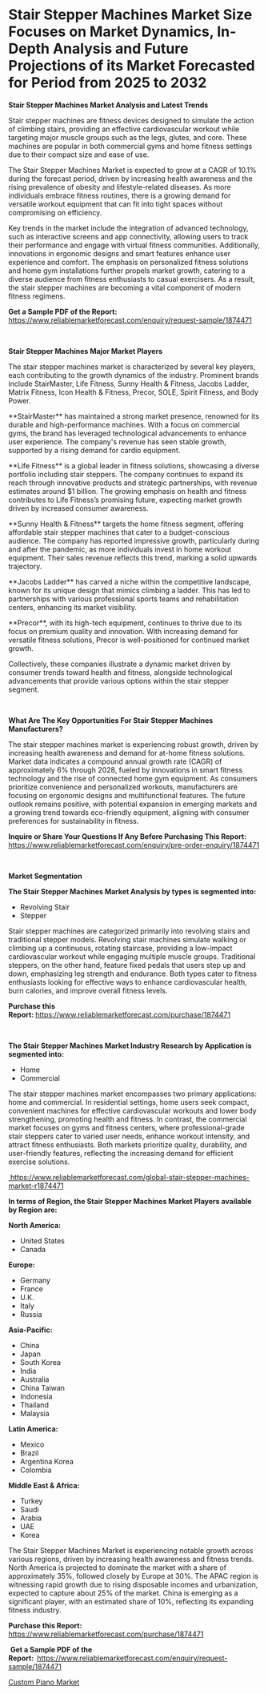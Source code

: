 <p><h1>Stair Stepper Machines Market Size Focuses on Market Dynamics, In-Depth Analysis and Future Projections of its Market Forecasted for Period from 2025 to 2032</h1></p><p><strong>Stair Stepper Machines Market Analysis and Latest Trends</strong></p>
<p><p>Stair stepper machines are fitness devices designed to simulate the action of climbing stairs, providing an effective cardiovascular workout while targeting major muscle groups such as the legs, glutes, and core. These machines are popular in both commercial gyms and home fitness settings due to their compact size and ease of use.</p><p>The Stair Stepper Machines Market is expected to grow at a CAGR of 10.1% during the forecast period, driven by increasing health awareness and the rising prevalence of obesity and lifestyle-related diseases. As more individuals embrace fitness routines, there is a growing demand for versatile workout equipment that can fit into tight spaces without compromising on efficiency. </p><p>Key trends in the market include the integration of advanced technology, such as interactive screens and app connectivity, allowing users to track their performance and engage with virtual fitness communities. Additionally, innovations in ergonomic designs and smart features enhance user experience and comfort. The emphasis on personalized fitness solutions and home gym installations further propels market growth, catering to a diverse audience from fitness enthusiasts to casual exercisers. As a result, the stair stepper machines are becoming a vital component of modern fitness regimens.</p></p>
<p><strong>Get a Sample PDF of the Report:&nbsp;</strong> <a href="https://www.reliablemarketforecast.com/enquiry/request-sample/1874471?utm_campaign=2255&utm_medium=2&utm_source=Github&utm_content=ia&utm_term=09022025&utm_id=stair-stepper-machines">https://www.reliablemarketforecast.com/enquiry/request-sample/1874471</a></p>
<p>&nbsp;</p>
<p><strong>Stair Stepper Machines Major Market Players</strong></p>
<p><p>The stair stepper machines market is characterized by several key players, each contributing to the growth dynamics of the industry. Prominent brands include StairMaster, Life Fitness, Sunny Health & Fitness, Jacobs Ladder, Matrix Fitness, Icon Health & Fitness, Precor, SOLE, Spirit Fitness, and Body Power.</p><p>**StairMaster** has maintained a strong market presence, renowned for its durable and high-performance machines. With a focus on commercial gyms, the brand has leveraged technological advancements to enhance user experience. The company's revenue has seen stable growth, supported by a rising demand for cardio equipment.</p><p>**Life Fitness** is a global leader in fitness solutions, showcasing a diverse portfolio including stair steppers. The company continues to expand its reach through innovative products and strategic partnerships, with revenue estimates around $1 billion. The growing emphasis on health and fitness contributes to Life Fitness’s promising future, expecting market growth driven by increased consumer awareness.</p><p>**Sunny Health & Fitness** targets the home fitness segment, offering affordable stair stepper machines that cater to a budget-conscious audience. The company has reported impressive growth, particularly during and after the pandemic, as more individuals invest in home workout equipment. Their sales revenue reflects this trend, marking a solid upwards trajectory.</p><p>**Jacobs Ladder** has carved a niche within the competitive landscape, known for its unique design that mimics climbing a ladder. This has led to partnerships with various professional sports teams and rehabilitation centers, enhancing its market visibility. </p><p>**Precor**, with its high-tech equipment, continues to thrive due to its focus on premium quality and innovation. With increasing demand for versatile fitness solutions, Precor is well-positioned for continued market growth.</p><p>Collectively, these companies illustrate a dynamic market driven by consumer trends toward health and fitness, alongside technological advancements that provide various options within the stair stepper segment.</p></p>
<p>&nbsp;</p>
<p><strong>What Are The Key Opportunities For Stair Stepper Machines Manufacturers?</strong></p>
<p><p>The stair stepper machines market is experiencing robust growth, driven by increasing health awareness and demand for at-home fitness solutions. Market data indicates a compound annual growth rate (CAGR) of approximately 6% through 2028, fueled by innovations in smart fitness technology and the rise of connected home gym equipment. As consumers prioritize convenience and personalized workouts, manufacturers are focusing on ergonomic designs and multifunctional features. The future outlook remains positive, with potential expansion in emerging markets and a growing trend towards eco-friendly equipment, aligning with consumer preferences for sustainability in fitness.</p></p>
<p><strong>Inquire or Share Your Questions If Any Before Purchasing This Report:</strong> <a href="https://www.reliablemarketforecast.com/enquiry/pre-order-enquiry/1874471?utm_campaign=2255&utm_medium=2&utm_source=Github&utm_content=ia&utm_term=09022025&utm_id=stair-stepper-machines">https://www.reliablemarketforecast.com/enquiry/pre-order-enquiry/1874471</a></p>
<p>&nbsp;</p>
<p><strong>Market Segmentation</strong></p>
<p><strong>The Stair Stepper Machines Market Analysis by types is segmented into:</strong></p>
<p><ul><li>Revolving Stair</li><li>Stepper</li></ul></p>
<p><p>Stair stepper machines are categorized primarily into revolving stairs and traditional stepper models. Revolving stair machines simulate walking or climbing up a continuous, rotating staircase, providing a low-impact cardiovascular workout while engaging multiple muscle groups. Traditional steppers, on the other hand, feature fixed pedals that users step up and down, emphasizing leg strength and endurance. Both types cater to fitness enthusiasts looking for effective ways to enhance cardiovascular health, burn calories, and improve overall fitness levels.</p></p>
<p><strong>Purchase this Report:&nbsp;</strong><a href="https://www.reliablemarketforecast.com/purchase/1874471?utm_campaign=2255&utm_medium=2&utm_source=Github&utm_content=ia&utm_term=09022025&utm_id=stair-stepper-machines">https://www.reliablemarketforecast.com/purchase/1874471</a></p>
<p>&nbsp;</p>
<p><strong>The Stair Stepper Machines Market Industry Research by Application is segmented into:</strong></p>
<p><ul><li>Home</li><li>Commercial</li></ul></p>
<p><p>The stair stepper machines market encompasses two primary applications: home and commercial. In residential settings, home users seek compact, convenient machines for effective cardiovascular workouts and lower body strengthening, promoting health and fitness. In contrast, the commercial market focuses on gyms and fitness centers, where professional-grade stair steppers cater to varied user needs, enhance workout intensity, and attract fitness enthusiasts. Both markets prioritize quality, durability, and user-friendly features, reflecting the increasing demand for efficient exercise solutions.</p></p>
<p><a href="https://www.reliablemarketforecast.com/global-stair-stepper-machines-market-r1874471?utm_campaign=2255&utm_medium=2&utm_source=Github&utm_content=ia&utm_term=09022025&utm_id=stair-stepper-machines">&nbsp;https://www.reliablemarketforecast.com/global-stair-stepper-machines-market-r1874471</a></p>
<p><strong>In terms of Region, the Stair Stepper Machines Market Players available by Region are:</strong></p>
<p>
    <p> <strong> North America: </strong>
        <ul>
            <li>United States</li>
            <li>Canada</li>
        </ul>
        </p> 
    <p> <strong> Europe: </strong>
        <ul>
            <li>Germany</li>
            <li>France</li>
            <li>U.K.</li>
            <li>Italy</li>
            <li>Russia</li>
        </ul>
        </p> 
    <p> <strong> Asia-Pacific: </strong>
        <ul>
            <li>China</li>
            <li>Japan</li>
            <li>South Korea</li>
            <li>India</li>
            <li>Australia</li>
            <li>China Taiwan</li>
            <li>Indonesia</li>
            <li>Thailand</li>
            <li>Malaysia</li>
        </ul>
        </p> 
    <p> <strong> Latin America: </strong>
        <ul>
            <li>Mexico</li>
            <li>Brazil</li>
            <li>Argentina Korea</li>
            <li>Colombia</li>
        </ul>
        </p> 
    <p> <strong> Middle East & Africa: </strong>
        <ul>
            <li>Turkey</li>
            <li>Saudi</li>
            <li>Arabia</li>
            <li>UAE</li>
            <li>Korea</li>
        </ul>
    </p>
    </p>
<p><p>The Stair Stepper Machines Market is experiencing notable growth across various regions, driven by increasing health awareness and fitness trends. North America is projected to dominate the market with a share of approximately 35%, followed closely by Europe at 30%. The APAC region is witnessing rapid growth due to rising disposable incomes and urbanization, expected to capture about 25% of the market. China is emerging as a significant player, with an estimated share of 10%, reflecting its expanding fitness industry.</p></p>
<p><strong>Purchase this Report: </strong><a href="https://www.reliablemarketforecast.com/purchase/1874471?utm_campaign=2255&utm_medium=2&utm_source=Github&utm_content=ia&utm_term=09022025&utm_id=stair-stepper-machines">https://www.reliablemarketforecast.com/purchase/1874471</a></p>
<p>&nbsp;<strong>Get a Sample PDF of the Report:&nbsp;&nbsp;</strong><a href="https://www.reliablemarketforecast.com/enquiry/request-sample/1874471?utm_campaign=2255&utm_medium=2&utm_source=Github&utm_content=ia&utm_term=09022025&utm_id=stair-stepper-machines">https://www.reliablemarketforecast.com/enquiry/request-sample/1874471</a></p>
<p><strong></strong></p>
<p><p><a href="https://github.com/sholympia197070/Market-Research-Report-List-1/blob/main/custom-piano-market.md?utm_campaign=2255&utm_medium=2&utm_source=Github&utm_content=ia&utm_term=09022025&utm_id=stair-stepper-machines">Custom Piano Market</a></p></p>